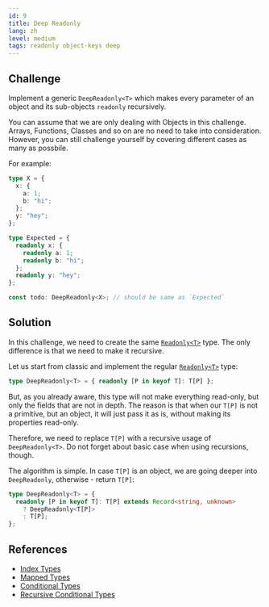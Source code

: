 ```yaml
---
id: 9
title: Deep Readonly
lang: zh
level: medium
tags: readonly object-keys deep
---
```


## Challenge

Implement a generic `DeepReadonly<T>` which makes every parameter of an object and its sub-objects `readonly` recursively.

You can assume that we are only dealing with Objects in this challenge.
Arrays, Functions, Classes and so on are no need to take into consideration.
However, you can still challenge yourself by covering different cases as many as possbile.

For example:

```ts
type X = {
  x: {
    a: 1;
    b: "hi";
  };
  y: "hey";
};

type Expected = {
  readonly x: {
    readonly a: 1;
    readonly b: "hi";
  };
  readonly y: "hey";
};

const todo: DeepReadonly<X>; // should be same as `Expected`
```

## Solution

In this challenge, we need to create the same [`Readonly<T>`](./easy-readonly.md) type.
The only difference is that we need to make it recursive.

Let us start from classic and implement the regular [`Readonly<T>`](./easy-readonly.md) type:

```ts
type DeepReadonly<T> = { readonly [P in keyof T]: T[P] };
```

But, as you already aware, this type will not make everything read-only, but only the fields that are not in depth.
The reason is that when our `T[P]` is not a primitive, but an object, it will just pass it as is, without making its properties read-only.

Therefore, we need to replace `T[P]` with a recursive usage of `DeepReadonly<T>`.
Do not forget about basic case when using recursions, though.

The algorithm is simple.
In case `T[P]` is an object, we are going deeper into `DeepReadonly`, otherwise - return `T[P]`:

```ts
type DeepReadonly<T> = {
  readonly [P in keyof T]: T[P] extends Record<string, unknown>
    ? DeepReadonly<T[P]>
    : T[P];
};
```

## References

- [Index Types](https://www.typescriptlang.org/docs/handbook/2/indexed-access-types.html)
- [Mapped Types](https://www.typescriptlang.org/docs/handbook/2/mapped-types.html)
- [Conditional Types](https://www.typescriptlang.org/docs/handbook/2/conditional-types.html)
- [Recursive Conditional Types](https://www.typescriptlang.org/docs/handbook/release-notes/typescript-4-1.html#recursive-conditional-types)
